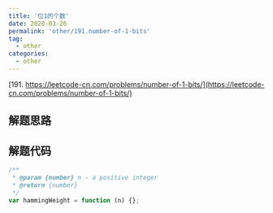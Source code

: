 ```yaml
---
title: '位1的个数'
date: 2020-03-26
permalink: 'other/191.number-of-1-bits'
tag:
  - other
categories:
  - other
---
```


[191. https://leetcode-cn.com/problems/number-of-1-bits/](https://leetcode-cn.com/problems/number-of-1-bits/)

## 解题思路

## 解题代码

```js
/**
 * @param {number} n - a positive integer
 * @return {number}
 */
var hammingWeight = function (n) {};
```
